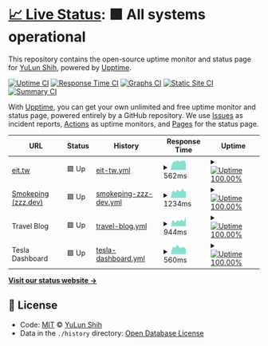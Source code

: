 # [📈 Live Status](https://up.zzz.dev): <!--live status--> **🟩 All systems operational**

This repository contains the open-source uptime monitor and status page for [YuLun Shih](http://yulun.me), powered by [Upptime](https://github.com/upptime/upptime).

[![Uptime CI](https://github.com/koj-co/upptime/workflows/Uptime%20CI/badge.svg)](https://github.com/koj-co/upptime/actions?query=workflow%3A%22Uptime+CI%22)
[![Response Time CI](https://github.com/koj-co/upptime/workflows/Response%20Time%20CI/badge.svg)](https://github.com/koj-co/upptime/actions?query=workflow%3A%22Response+Time+CI%22)
[![Graphs CI](https://github.com/koj-co/upptime/workflows/Graphs%20CI/badge.svg)](https://github.com/koj-co/upptime/actions?query=workflow%3A%22Graphs+CI%22)
[![Static Site CI](https://github.com/koj-co/upptime/workflows/Static%20Site%20CI/badge.svg)](https://github.com/koj-co/upptime/actions?query=workflow%3A%22Static+Site+CI%22)
[![Summary CI](https://github.com/koj-co/upptime/workflows/Summary%20CI/badge.svg)](https://github.com/koj-co/upptime/actions?query=workflow%3A%22Summary+CI%22)

With [Upptime](https://upptime.js.org), you can get your own unlimited and free uptime monitor and status page, powered entirely by a GitHub repository. We use [Issues](https://github.com/imZack/up.zzz.dev/issues) as incident reports, [Actions](https://github.com/imZack/up.zzz.dev/actions) as uptime monitors, and [Pages](https://up.zzz.dev) for the status page.

<!--start: status pages-->
<!-- This summary is generated by Upptime (https://github.com/upptime/upptime) -->
<!-- Do not edit this manually, your changes will be overwritten -->
<!-- prettier-ignore -->
| URL | Status | History | Response Time | Uptime |
| --- | ------ | ------- | ------------- | ------ |
| [eit.tw](https://eit.tw) | 🟩 Up | [eit-tw.yml](https://github.com/imZack/up.zzz.dev/commits/master/history/eit-tw.yml) | <details><summary><img alt="Response time graph" src="./graphs/eit-tw.png" height="20"> 562ms</summary><br><a href="https://up.zzz.dev/history/eit-tw"><img alt="Response time 562" src="https://img.shields.io/endpoint?url=https%3A%2F%2Fraw.githubusercontent.com%2FimZack%2Fup.zzz.dev%2Fmaster%2Fapi%2Feit-tw%2Fresponse-time.json"></a><br><a href="https://up.zzz.dev/history/eit-tw"><img alt="24-hour response time 453" src="https://img.shields.io/endpoint?url=https%3A%2F%2Fraw.githubusercontent.com%2FimZack%2Fup.zzz.dev%2Fmaster%2Fapi%2Feit-tw%2Fresponse-time-day.json"></a><br><a href="https://up.zzz.dev/history/eit-tw"><img alt="7-day response time 553" src="https://img.shields.io/endpoint?url=https%3A%2F%2Fraw.githubusercontent.com%2FimZack%2Fup.zzz.dev%2Fmaster%2Fapi%2Feit-tw%2Fresponse-time-week.json"></a><br><a href="https://up.zzz.dev/history/eit-tw"><img alt="30-day response time 562" src="https://img.shields.io/endpoint?url=https%3A%2F%2Fraw.githubusercontent.com%2FimZack%2Fup.zzz.dev%2Fmaster%2Fapi%2Feit-tw%2Fresponse-time-month.json"></a><br><a href="https://up.zzz.dev/history/eit-tw"><img alt="1-year response time 562" src="https://img.shields.io/endpoint?url=https%3A%2F%2Fraw.githubusercontent.com%2FimZack%2Fup.zzz.dev%2Fmaster%2Fapi%2Feit-tw%2Fresponse-time-year.json"></a></details> | <details><summary><a href="https://up.zzz.dev/history/eit-tw"><img alt="Uptime 100.00%" src="https://img.shields.io/endpoint?url=https%3A%2F%2Fraw.githubusercontent.com%2FimZack%2Fup.zzz.dev%2Fmaster%2Fapi%2Feit-tw%2Fuptime.json"></a></summary><a href="https://up.zzz.dev/history/eit-tw"><img alt="24-hour uptime 100.00%" src="https://img.shields.io/endpoint?url=https%3A%2F%2Fraw.githubusercontent.com%2FimZack%2Fup.zzz.dev%2Fmaster%2Fapi%2Feit-tw%2Fuptime-day.json"></a><br><a href="https://up.zzz.dev/history/eit-tw"><img alt="7-day uptime 100.00%" src="https://img.shields.io/endpoint?url=https%3A%2F%2Fraw.githubusercontent.com%2FimZack%2Fup.zzz.dev%2Fmaster%2Fapi%2Feit-tw%2Fuptime-week.json"></a><br><a href="https://up.zzz.dev/history/eit-tw"><img alt="30-day uptime 100.00%" src="https://img.shields.io/endpoint?url=https%3A%2F%2Fraw.githubusercontent.com%2FimZack%2Fup.zzz.dev%2Fmaster%2Fapi%2Feit-tw%2Fuptime-month.json"></a><br><a href="https://up.zzz.dev/history/eit-tw"><img alt="1-year uptime 100.00%" src="https://img.shields.io/endpoint?url=https%3A%2F%2Fraw.githubusercontent.com%2FimZack%2Fup.zzz.dev%2Fmaster%2Fapi%2Feit-tw%2Fuptime-year.json"></a></details>
| [Smokeping (zzz.dev)](https://smokeping.zzz.dev/smokeping/) | 🟩 Up | [smokeping-zzz-dev.yml](https://github.com/imZack/up.zzz.dev/commits/master/history/smokeping-zzz-dev.yml) | <details><summary><img alt="Response time graph" src="./graphs/smokeping-zzz-dev.png" height="20"> 1234ms</summary><br><a href="https://up.zzz.dev/history/smokeping-zzz-dev"><img alt="Response time 1234" src="https://img.shields.io/endpoint?url=https%3A%2F%2Fraw.githubusercontent.com%2FimZack%2Fup.zzz.dev%2Fmaster%2Fapi%2Fsmokeping-zzz-dev%2Fresponse-time.json"></a><br><a href="https://up.zzz.dev/history/smokeping-zzz-dev"><img alt="24-hour response time 1203" src="https://img.shields.io/endpoint?url=https%3A%2F%2Fraw.githubusercontent.com%2FimZack%2Fup.zzz.dev%2Fmaster%2Fapi%2Fsmokeping-zzz-dev%2Fresponse-time-day.json"></a><br><a href="https://up.zzz.dev/history/smokeping-zzz-dev"><img alt="7-day response time 1273" src="https://img.shields.io/endpoint?url=https%3A%2F%2Fraw.githubusercontent.com%2FimZack%2Fup.zzz.dev%2Fmaster%2Fapi%2Fsmokeping-zzz-dev%2Fresponse-time-week.json"></a><br><a href="https://up.zzz.dev/history/smokeping-zzz-dev"><img alt="30-day response time 1234" src="https://img.shields.io/endpoint?url=https%3A%2F%2Fraw.githubusercontent.com%2FimZack%2Fup.zzz.dev%2Fmaster%2Fapi%2Fsmokeping-zzz-dev%2Fresponse-time-month.json"></a><br><a href="https://up.zzz.dev/history/smokeping-zzz-dev"><img alt="1-year response time 1234" src="https://img.shields.io/endpoint?url=https%3A%2F%2Fraw.githubusercontent.com%2FimZack%2Fup.zzz.dev%2Fmaster%2Fapi%2Fsmokeping-zzz-dev%2Fresponse-time-year.json"></a></details> | <details><summary><a href="https://up.zzz.dev/history/smokeping-zzz-dev"><img alt="Uptime 100.00%" src="https://img.shields.io/endpoint?url=https%3A%2F%2Fraw.githubusercontent.com%2FimZack%2Fup.zzz.dev%2Fmaster%2Fapi%2Fsmokeping-zzz-dev%2Fuptime.json"></a></summary><a href="https://up.zzz.dev/history/smokeping-zzz-dev"><img alt="24-hour uptime 100.00%" src="https://img.shields.io/endpoint?url=https%3A%2F%2Fraw.githubusercontent.com%2FimZack%2Fup.zzz.dev%2Fmaster%2Fapi%2Fsmokeping-zzz-dev%2Fuptime-day.json"></a><br><a href="https://up.zzz.dev/history/smokeping-zzz-dev"><img alt="7-day uptime 100.00%" src="https://img.shields.io/endpoint?url=https%3A%2F%2Fraw.githubusercontent.com%2FimZack%2Fup.zzz.dev%2Fmaster%2Fapi%2Fsmokeping-zzz-dev%2Fuptime-week.json"></a><br><a href="https://up.zzz.dev/history/smokeping-zzz-dev"><img alt="30-day uptime 100.00%" src="https://img.shields.io/endpoint?url=https%3A%2F%2Fraw.githubusercontent.com%2FimZack%2Fup.zzz.dev%2Fmaster%2Fapi%2Fsmokeping-zzz-dev%2Fuptime-month.json"></a><br><a href="https://up.zzz.dev/history/smokeping-zzz-dev"><img alt="1-year uptime 100.00%" src="https://img.shields.io/endpoint?url=https%3A%2F%2Fraw.githubusercontent.com%2FimZack%2Fup.zzz.dev%2Fmaster%2Fapi%2Fsmokeping-zzz-dev%2Fuptime-year.json"></a></details>
| Travel Blog | 🟩 Up | [travel-blog.yml](https://github.com/imZack/up.zzz.dev/commits/master/history/travel-blog.yml) | <details><summary><img alt="Response time graph" src="./graphs/travel-blog.png" height="20"> 944ms</summary><br><a href="https://up.zzz.dev/history/travel-blog"><img alt="Response time 944" src="https://img.shields.io/endpoint?url=https%3A%2F%2Fraw.githubusercontent.com%2FimZack%2Fup.zzz.dev%2Fmaster%2Fapi%2Ftravel-blog%2Fresponse-time.json"></a><br><a href="https://up.zzz.dev/history/travel-blog"><img alt="24-hour response time 581" src="https://img.shields.io/endpoint?url=https%3A%2F%2Fraw.githubusercontent.com%2FimZack%2Fup.zzz.dev%2Fmaster%2Fapi%2Ftravel-blog%2Fresponse-time-day.json"></a><br><a href="https://up.zzz.dev/history/travel-blog"><img alt="7-day response time 962" src="https://img.shields.io/endpoint?url=https%3A%2F%2Fraw.githubusercontent.com%2FimZack%2Fup.zzz.dev%2Fmaster%2Fapi%2Ftravel-blog%2Fresponse-time-week.json"></a><br><a href="https://up.zzz.dev/history/travel-blog"><img alt="30-day response time 944" src="https://img.shields.io/endpoint?url=https%3A%2F%2Fraw.githubusercontent.com%2FimZack%2Fup.zzz.dev%2Fmaster%2Fapi%2Ftravel-blog%2Fresponse-time-month.json"></a><br><a href="https://up.zzz.dev/history/travel-blog"><img alt="1-year response time 944" src="https://img.shields.io/endpoint?url=https%3A%2F%2Fraw.githubusercontent.com%2FimZack%2Fup.zzz.dev%2Fmaster%2Fapi%2Ftravel-blog%2Fresponse-time-year.json"></a></details> | <details><summary><a href="https://up.zzz.dev/history/travel-blog"><img alt="Uptime 100.00%" src="https://img.shields.io/endpoint?url=https%3A%2F%2Fraw.githubusercontent.com%2FimZack%2Fup.zzz.dev%2Fmaster%2Fapi%2Ftravel-blog%2Fuptime.json"></a></summary><a href="https://up.zzz.dev/history/travel-blog"><img alt="24-hour uptime 100.00%" src="https://img.shields.io/endpoint?url=https%3A%2F%2Fraw.githubusercontent.com%2FimZack%2Fup.zzz.dev%2Fmaster%2Fapi%2Ftravel-blog%2Fuptime-day.json"></a><br><a href="https://up.zzz.dev/history/travel-blog"><img alt="7-day uptime 100.00%" src="https://img.shields.io/endpoint?url=https%3A%2F%2Fraw.githubusercontent.com%2FimZack%2Fup.zzz.dev%2Fmaster%2Fapi%2Ftravel-blog%2Fuptime-week.json"></a><br><a href="https://up.zzz.dev/history/travel-blog"><img alt="30-day uptime 100.00%" src="https://img.shields.io/endpoint?url=https%3A%2F%2Fraw.githubusercontent.com%2FimZack%2Fup.zzz.dev%2Fmaster%2Fapi%2Ftravel-blog%2Fuptime-month.json"></a><br><a href="https://up.zzz.dev/history/travel-blog"><img alt="1-year uptime 100.00%" src="https://img.shields.io/endpoint?url=https%3A%2F%2Fraw.githubusercontent.com%2FimZack%2Fup.zzz.dev%2Fmaster%2Fapi%2Ftravel-blog%2Fuptime-year.json"></a></details>
| Tesla Dashboard | 🟩 Up | [tesla-dashboard.yml](https://github.com/imZack/up.zzz.dev/commits/master/history/tesla-dashboard.yml) | <details><summary><img alt="Response time graph" src="./graphs/tesla-dashboard.png" height="20"> 560ms</summary><br><a href="https://up.zzz.dev/history/tesla-dashboard"><img alt="Response time 560" src="https://img.shields.io/endpoint?url=https%3A%2F%2Fraw.githubusercontent.com%2FimZack%2Fup.zzz.dev%2Fmaster%2Fapi%2Ftesla-dashboard%2Fresponse-time.json"></a><br><a href="https://up.zzz.dev/history/tesla-dashboard"><img alt="24-hour response time 356" src="https://img.shields.io/endpoint?url=https%3A%2F%2Fraw.githubusercontent.com%2FimZack%2Fup.zzz.dev%2Fmaster%2Fapi%2Ftesla-dashboard%2Fresponse-time-day.json"></a><br><a href="https://up.zzz.dev/history/tesla-dashboard"><img alt="7-day response time 510" src="https://img.shields.io/endpoint?url=https%3A%2F%2Fraw.githubusercontent.com%2FimZack%2Fup.zzz.dev%2Fmaster%2Fapi%2Ftesla-dashboard%2Fresponse-time-week.json"></a><br><a href="https://up.zzz.dev/history/tesla-dashboard"><img alt="30-day response time 560" src="https://img.shields.io/endpoint?url=https%3A%2F%2Fraw.githubusercontent.com%2FimZack%2Fup.zzz.dev%2Fmaster%2Fapi%2Ftesla-dashboard%2Fresponse-time-month.json"></a><br><a href="https://up.zzz.dev/history/tesla-dashboard"><img alt="1-year response time 560" src="https://img.shields.io/endpoint?url=https%3A%2F%2Fraw.githubusercontent.com%2FimZack%2Fup.zzz.dev%2Fmaster%2Fapi%2Ftesla-dashboard%2Fresponse-time-year.json"></a></details> | <details><summary><a href="https://up.zzz.dev/history/tesla-dashboard"><img alt="Uptime 100.00%" src="https://img.shields.io/endpoint?url=https%3A%2F%2Fraw.githubusercontent.com%2FimZack%2Fup.zzz.dev%2Fmaster%2Fapi%2Ftesla-dashboard%2Fuptime.json"></a></summary><a href="https://up.zzz.dev/history/tesla-dashboard"><img alt="24-hour uptime 100.00%" src="https://img.shields.io/endpoint?url=https%3A%2F%2Fraw.githubusercontent.com%2FimZack%2Fup.zzz.dev%2Fmaster%2Fapi%2Ftesla-dashboard%2Fuptime-day.json"></a><br><a href="https://up.zzz.dev/history/tesla-dashboard"><img alt="7-day uptime 100.00%" src="https://img.shields.io/endpoint?url=https%3A%2F%2Fraw.githubusercontent.com%2FimZack%2Fup.zzz.dev%2Fmaster%2Fapi%2Ftesla-dashboard%2Fuptime-week.json"></a><br><a href="https://up.zzz.dev/history/tesla-dashboard"><img alt="30-day uptime 100.00%" src="https://img.shields.io/endpoint?url=https%3A%2F%2Fraw.githubusercontent.com%2FimZack%2Fup.zzz.dev%2Fmaster%2Fapi%2Ftesla-dashboard%2Fuptime-month.json"></a><br><a href="https://up.zzz.dev/history/tesla-dashboard"><img alt="1-year uptime 100.00%" src="https://img.shields.io/endpoint?url=https%3A%2F%2Fraw.githubusercontent.com%2FimZack%2Fup.zzz.dev%2Fmaster%2Fapi%2Ftesla-dashboard%2Fuptime-year.json"></a></details>

<!--end: status pages-->

[**Visit our status website →**](https://up.zzz.dev)

## 📄 License

- Code: [MIT](./LICENSE) © [YuLun Shih](http://yulun.me)
- Data in the `./history` directory: [Open Database License](https://opendatacommons.org/licenses/odbl/1-0/)
